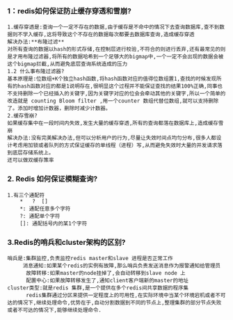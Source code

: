 ### 1：redis如何保证防止缓存穿透和雪崩?
    1.缓存穿透是:查询一个一定不存在的数据,由于缓存是不命中的情况下去查询数据库,查不到数据则不学入缓存,这将导致这个不存在的数据每次都要去数据库查询,造成缓存穿透
    解决办法:**布隆过滤**
    对所有查询的数据以hash的形式存储,在控制层进行校验,不符合的则进行丢弃,还有最常见的则是才用布隆过滤器,将所有的数据哈希到一个足够大的bigmap中,一个一定不会出现的数据会被这个bigmap拦截,从而避免底层查询系统造成的压力
    1.2 什么事布隆过滤器?
    基本原理是:位数组+K个独立hash函数,将hash函数对应的值得位数组置1,查找的时候发现所有的hash函数对应的都是1说明存在,很明显这个过程并不能保证查找的结果100%正确,同事也不支持删除一个已经插入的关键字,因为关键字对应的位会会牵动其他的关键字,所以一个简单的改造就是 counting Bloom filter ,用一个counter 数组代替位数组,就可以支持删除了。添加时增加计数器，删除时减少计数器。
    2.缓存雪崩?
    如果缓存集中在一段时间内失效,发生大量的缓存穿透,所有的查询都落在数据库上,造成缓存雪崩
    解决办法:没有完美解决办法,但可以分析用户的行为,尽量让失效时间点均匀分布,很多人都设计考虑用加锁或者队列的方式保证缓存的单线程（进程）写,从而避免失效时大量的并发请求落到底层存储系统上。
    还可以做双缓存策率

### 2. Redis 如何保证模糊查询?
    1.有三个通配符
    	*   ?  [] 
    	*: 通配任意多个字符
    	?: 通配单个字符
    	[]: 通配括号内的某1个字符

### 3.Redis的哨兵和cluster架构的区别?
    哨兵是:集群监控,负责监控redis master和slave 进程是否正常工作
         消息通知:如果某个redis的实例有故障,那么哨兵负责发送消息作为报警通知给管理员
          故障转移:如果master的node挂掉了,会自动转移到slave node 上
          配置中心:如果故障转移发生了,通知client客户端新的master的地址
    cluster类型:就是redis 集群,是一个提供在多个redis间共享数据的程序集
          redis集群通过分区来提供一定程度上的可用性,在实际环境中当某个环境宕机或者不可达的情况下,继续处理命令,优势在于,自动分割数据到不同的节点上,整理集群的部分节点失败或者不可达的情况下,能够继续处理命令.

